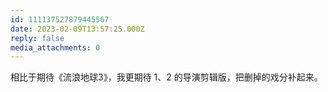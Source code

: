 ```yaml
---
id: 111137527879445567
date: 2023-02-09T13:57:25.000Z
reply: false
media_attachments: 0
---
```


相比于期待《流浪地球3》，我更期待 1、2 的导演剪辑版，把删掉的戏分补起来。

